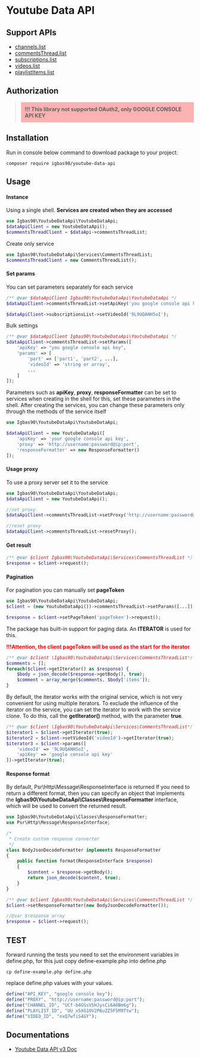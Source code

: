 Youtube Data API
=========

## Support APIs
- [channels.list](https://developers.google.com/youtube/v3/docs/channels/list)
- [commentsThread.list](https://developers.google.com/youtube/v3/docs/commentThreads/list)
- [subscriptions.list](https://developers.google.com/youtube/v3/docs/subscriptions/list)
- [videos.list](https://developers.google.com/youtube/v3/docs/videos/list)
- [playlistItems.list](https://developers.google.com/youtube/v3/docs/playlistItems/list)

## Authorization
> <div style="background:rgba(255,0,0,0.3); padding: 10px;"><b>!!! This library not supported OAuth2, only GOOGLE CONSOLE API KEY</b></div>


## Installation

Run in console below command to download package to your project:
```
composer require igbas90/youtube-data-api
```



## Usage

#### Instance

Using a single shell. <b>Services are created when they are accessed</b>
```php
use Igbas90\YoutubeDataApi\YoutubeDataApi;
$dataApiClient = new YoutubeDataApi();
$commentsThreadClient = $dataApi->commentsThreadList;
```
Create only service
```php
use Igbas90\YoutubeDataApi\Services\CommentsThreadList;
$commentsThreadClient = new CommentsThreadList();
```

#### Set params

You can set parameters separately for each service
```php
/** @var $dataApiClient Igbas90\YoutubeDataApi\YoutubeDataApi */
$dataApiClient->commentsThreadList->setApiKey('you google console api key');

$dataApiClient->subscriptionsList->setVideoId('9L9UQANH5oI');
```
Bulk settings
```php
/** @var $dataApiClient Igbas90\YoutubeDataApi\YoutubeDataApi */
$dataApiClient->commentsThreadList->setParams([
    'apiKey' => "you google console api key",
    'params' => [
        'part' => ['part1', 'part2', ...],
        'videoId' => 'string or array',
        ...
    ]
]);
```
Parameters such as <b>apiKey</b>, <b>proxy</b>, <b>responseFormatter</b> can be set to services when creating in the shell
for this, set these parameters in the shell. After creating the services, you can change these
parameters only through the methods of the service itself
```php
use Igbas90\YoutubeDataApi\YoutubeDataApi;

$dataApiClient = new YoutubeDataApi([
    'apiKey' => 'your google console api key',
    'proxy' => 'http://username:password@ip:port',
    'responseFormatter' => new ResponseFormatter()
]);
```

#### Usage proxy

To use a proxy server set it to the service
```php
use Igbas90\YoutubeDataApi\YoutubeDataApi;
$dataApiClient = new YoutubeDataApi();

//set proxy
$dataApiClient->commentsThreadList->setProxy('http://username:password@ip:port');

//reset proxy
$dataApiClient->commentsThreadList->resetProxy();
```
#### Get result


```php
/** @var $client Igbas90\YoutubeDataApi\Services\CommentsThreadList */
$response = $client->request();

```
#### Pagination

For pagination you can manually set <b>pageToken</b>

```php
use Igbas90\YoutubeDataApi\YoutubeDataApi;
$client = (new YoutubeDataApi())->commentsThreadList->setParams([...]);

$response = $client->setPageToken('pageToken')->request();
```

The package has built-in support for paging data. An <b>ITERATOR</b> is used for this.

<b style="color:red;">!!!Attention, the client pageToken will be used as the start for the iterator</b>

```php
/** @var $client \Igbas90\YoutubeDataApi\Services\CommentsThreadList*/ 
$comments = [];
foreach($client->getIterator() as $response) {
    $body = json_decode($response->getBody(), true);
    $comment = array_merge($comments, $body['items']);
}
```

By default, the iterator works with the original service, 
which is not very convenient for using multiple iterators. 
To exclude the influence of the iterator on the service, 
you can set the iterator to work with the service clone.
To do this, call the <b>getIterator()</b> method, with the parameter <b>true</b>.
```php
/** @var $client \Igbas90\YoutubeDataApi\Services\CommentsThreadList*/ 
$iterator1 = $client->getIterator(true);
$iterator2 = $client->setVideoId('videoId')->getIterator(true);
$iterator3 = $client->params([
    'videoId' => '9L9UQANH5oI',
    'apiKey' => 'google console api key'
])->getIterator(true);
```


#### Response format
By default, Psr\Http\Message\ResponseInterface is returned
If you need to return a different format, then you can specify
an object that implements the <b>Igbas90\YoutubeDataApi\Classes\ResponseFormatter</b> interface, 
which will be used to convert the returned result.
```php
use Igbas90\YoutubeDataApi\Classes\ResponseFormatter;
use Psr\Http\Message\ResponseInterface;

/*
 * Create custom response converter
 */
class BodyJsonDecodeFormatter implements ResponseFormatter
{
    public function format(ResponseInterface $response)
    {
        $content = $response->getBody();
        return json_decode($content, true);
    }
}

/** @var $client Igbas90\YoutubeDataApi\Services\CommentsThreadList */
$client->setResponseFormatter(new BodyJsonDecodeFormatter());

//@var $response array
$response = $client->request();
```

## TEST

forward running the tests you need to set the environment variables in define.php, 
for this just copy define-example.php into define.php
```
cp define-example.php define.php
```
replace define.php values ​​with your values.
```php
define("API_KEY", "google console key");
define("PROXY", "http://username:password@ip:port");
define("CHANNEL_ID", "UCf-b4GSsV5HJysCi6A0Bm6g");
define("PLAYLIST_ID", "UU_x5XG1OV2P6uZZ5FSM9Ttw");
define("VIDEO_ID", "oxQ7wfiS4GY");
```

## Documentations
- [Youtube Data API v3 Doc](https://developers.google.com/youtube/v3/getting-started)






